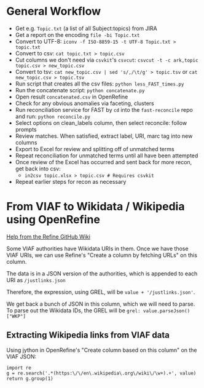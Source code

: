 # General Workflow
+ Get e.g. `Topic.txt` (a list of all Subject:topics) from JIRA
+ Get a report on the encoding `file -bi Topic.txt`
+ Convert to UTF-8: ```iconv -f ISO-8859-15 -t UTF-8 Topic.txt > topic.txt```
+ Convert to csv: `cat topic.txt > topic.csv`
+ Cut columns we don't need via `csvkit`'s `csvcut`:  ```csvcut -t -c ark,topic topic.csv > new_topic.csv```
+ Convert to tsv: `cat new_topic.csv | sed 's/,/\t/g' > topic.tsv` or `cat new_topic.csv > topic.tsv`
+ Run script that creates all the csv files: `python less_FAST_times.py`
+ Run the concatenate script: `python concatenate.py`
+ Open result `concatenated.csv` in OpenRefine
+ Check for any obvious anomalies via faceting, clusters
+ Run reconciliation service for FAST by `cd` into the `fast-reconcile` repo and run: `python reconcile.py`
+ Select options on clean_labels column, then select reconcile: follow prompts
+ Review matches. When satisfied, extract label, URI, marc tag into new columns
+ Export to Excel for review and splitting off of unmatched terms
+ Repeat reconciliation for unmatched terms until all have been attempted
+ Once review of the Excel has occurred and sent back for more recon, get back into csv:
  + `in2csv topic.xlsx > topic.csv # Requires csvkit`
+ Repeat earlier steps for recon as necessary   

# From VIAF to Wikidata / Wikipedia using OpenRefine
[Help from the Refine GitHub Wiki](https://github.com/OpenRefine/OpenRefine/wiki/Fetching-URLs-From-Web-Services)

Some VIAF authorities have Wikidata URIs in them. Once we have those VIAF URIs, we can use Refine's "Create a column by fetching URLs" on this column.  

The data is in a JSON version of the authorities, which is appended to each URI as `/justlinks.json`  

Therefore, the expression, using GREL, will be `value + '/justlinks.json'`.  

We get back a bunch of JSON in this column, which we will need to parse. To parse out the Wikidata IDs, the GREL will be `grel:	value.parseJson()["WKP"]`    

## Extracting Wikipedia links from VIAF data

Using jython in OpenRefine's "Create column based on this column" on the VIAF JSON:
```
import re
g = re.search('.*(https:\/\/en\.wikipedia\.org\/wiki\/\w+).+', value)
return g.group(1)
```

